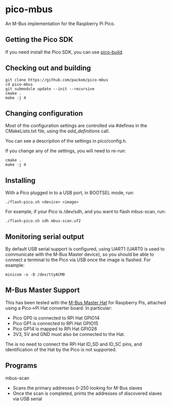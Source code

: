 # pico-mbus

An M-Bus implementation for the Raspberry Pi Pico.

## Getting the Pico SDK

If you need install the Pico SDK, you can use [pico-build](https://github.com/piersfinlayson/pico-build).

## Checking out and building

```
git clone https://github.com/packom/pico-mbus
cd pico-mbus
git submodule update --init --recursive
cmake .
make -j 4
```

## Changing configuration

Most of the configuration settings are controlled via #defines in the CMakeLists.txt file, using the _add_definitions_ call.

You can see a description of the settings in pico/config.h.

If you change any of the settings, you will need to re-run:

```
cmake .
make -j 4
```

## Installing

With a Pico plugged in to a USB port, in BOOTSEL mode, run:

```
./flash-pico.sh <device> <image> 
```

For example, if your Pico is /dev/sdh, and you want to flash mbus-scan, run:

```
./flash-pico.sh sdh mbus-scan.uf2
```

## Monitoring serial output

By default USB serial support is configured, using UART1 (UART0 is used to communicate with the M-Bus Master device), so you should be able to connect a terminal to the Pico via USB once the image is flashed.  For example:

```
minicom -o -D /dev/ttyACM0 
```

## M-Bus Master Support

This has been tested with the [M-Bus Master Hat](https://www.packom.net/product/m-bus-master-hat/) for Raspberry Pis, attached using a Pico->Pi Hat converter board.  In particular:
* Pico GP0 is connected to RPi Hat GPIO14
* Pico GP1 is connected to RPi Hat GPIO15
* Pico GP14 is mapped to RPi Hat GPIO26
* 3V3, 5V and GND must also be connected to the Hat. 

The is no need to connect the RPi Hat ID_SD and ID_SC pins, and identification of the Hat by the Pico is not supported.

## Programs

mbus-scan
* Scans the primary addresses 0-250 looking for M-Bus slaves
* Once the scan is completed, prints the addresses of discovered slaves via USB serial
